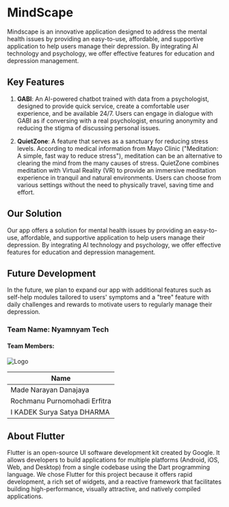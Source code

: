 # MindScape

Mindscape is an innovative application designed to address the mental health issues by providing an easy-to-use, affordable, and supportive application to help users manage their depression. By integrating AI technology and psychology, we offer effective features for education and depression management.

## Key Features

1. **GABI**: An AI-powered chatbot trained with data from a psychologist, designed to provide quick service, create a comfortable user experience, and be available 24/7. Users can engage in dialogue with GABI as if conversing with a real psychologist, ensuring anonymity and reducing the stigma of discussing personal issues.

2. **QuietZone**: A feature that serves as a sanctuary for reducing stress levels. According to medical information from Mayo Clinic ("Meditation: A simple, fast way to reduce stress"), meditation can be an alternative to clearing the mind from the many causes of stress. QuietZone combines meditation with Virtual Reality (VR) to provide an immersive meditation experience in tranquil and natural environments. Users can choose from various settings without the need to physically travel, saving time and effort.

## Our Solution

Our app offers a solution for mental health issues by providing an easy-to-use, affordable, and supportive application to help users manage their depression. By integrating AI technology and psychology, we offer effective features for education and depression management.

## Future Development

In the future, we plan to expand our app with additional features such as self-help modules tailored to users' symptoms and a "tree" feature with daily challenges and rewards to motivate users to regularly manage their depression.

### Team Name: Nyamnyam Tech

#### Team Members:

![Logo]([images/logo.svg](https://www.google.co.id/url?sa=i&url=https%3A%2F%2Fen.m.wikipedia.org%2Fwiki%2FFile%3AGoogle-flutter-logo.svg&psig=AOvVaw2Aj61iAQ8KH4lYBVeYJZM6&ust=1715445441926000&source=images&cd=vfe&opi=89978449&ved=0CBIQjRxqFwoTCPiK7rLCg4YDFQAAAAAdAAAAABAE))

| Name |
|------|
| Made Narayan Danajaya |
| Rochmanu Purnomohadi Erfitra |
| I KADEK Surya Satya DHARMA |

## About Flutter

Flutter is an open-source UI software development kit created by Google. It allows developers to build applications for multiple platforms (Android, iOS, Web, and Desktop) from a single codebase using the Dart programming language. We chose Flutter for this project because it offers rapid development, a rich set of widgets, and a reactive framework that facilitates building high-performance, visually attractive, and natively compiled applications.
